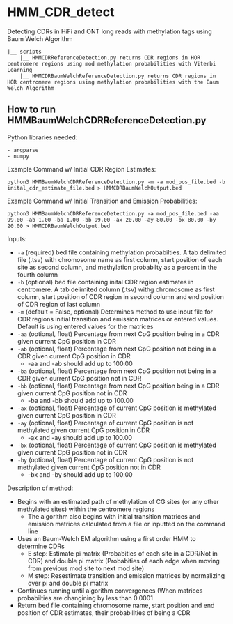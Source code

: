 # HMM_CDR_detect
Detecting CDRs in HiFi and ONT long reads with methylation tags using Baum Welch Algorithm

```
|__ scripts
    |__ HMMCDRReferenceDetection.py returns CDR regions in HOR centromere regions using mod methylation probabilities with Viterbi Learning
    |__ HMMCDRBaumWelchReferenceDetection.py returns CDR regions in HOR centromere regions using methylation probabilities with the Baum Welch Algorithm
```

## How to run HMMBaumWelchCDRReferenceDetection.py

Python libraries needed:
```
- argparse
- numpy
```

Example Command w/ Initial CDR Region Estimates:
```
python3 HMMBaumWelchCDRReferenceDetection.py -m -a mod_pos_file.bed -b inital_cdr_estimate_file.bed > HMMCDRBaumWelchOutput.bed
```

Example Command w/ Initial Transition and Emission Probabilities:
```
python3 HMMBaumWelchCDRReferenceDetection.py -a mod_pos_file.bed -aa 99.00 -ab 1.00 -ba 1.00 -bb 99.00 -ax 20.00 -ay 80.00 -bx 80.00 -by 20.00 > HMMCDRBaumWelchOutput.bed
```

Inputs:
- `-a` (required) bed file containing methylation probabilties. A tab delimited file (.tsv) with chromosome name as first column, start position of each site as second column, and methylation probabilty as a percent in the fourth column
- `-b` (optional) bed file containing inital CDR region estimates in centromere. A tab delimited column (.tsv) withg chromosome as first column, start position of CDR region in second column and end position of CDR region of last column
- `-m` (default = False, optional) Determines method to use inout file for CDR regions initial transition and emission matrices or entered values. Default is using entered values for the matrices
- `-aa` (optional, float) Percentage from next CpG position being in a CDR given current CpG position in CDR
- `-ab` (optional, float) Percentage from next CpG position not being in a CDR given current CpG position in CDR
    - -aa and -ab should add up to 100.00
- `-ba` (optional, float) Percentage from next CpG position not being in a CDR given current CpG position not in CDR
- `-bb` (optional, float) Percentage from next CpG position being in a CDR given current CpG position not in CDR
    - -ba and -bb should add up to 100.00
- `-ax` (optional, float) Percentage of current CpG position is methylated given current CpG position in CDR
- `-ay` (optional, float) Percentage of current CpG position is not methylated given current CpG position in CDR
    - -ax and -ay should add up to 100.00
- `-bx` (optional, float) Percentage of current CpG position is methylated given current CpG position not in CDR
- `-by` (optional, float) Percentage of current CpG position is not methylated given current CpG position not in CDR
    - -bx and -by should add up to 100.00


Description of method:

- Begins with an estimated path of methylation of CG sites (or any other methylated sites) within the centromere regions
    - The algorithm also begins with initial transition matrices and emission matrices calculated from a file or inputted      on the command line
- Uses an Baum-Welch EM algorithm using a first order HMM to determine CDRs
    -   E step: Estimate pi matrix (Probabities of each site in a CDR/Not in CDR) and double pi matrix (Probabities of each edge when moving from previous mod site to next mod site)
    -   M step: Resestimate transition and emission matrices by normalizing over pi and double pi matrix
- Continues running until algorithm convergences (When matrices probabilties are changining by less than 0.0001
- Return bed file containing chromosome name, start position and end position of CDR estimates, their probabilities of being a CDR 
